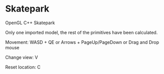 # Skatepark
OpenGL C++ Skatepark

Only one imported model, the rest of the primitives have been calculated.

Movement: WASD + QE or Arrows + PageUp/PageDown or Drag and Drop mouse

Change view: V

Reset location: C

